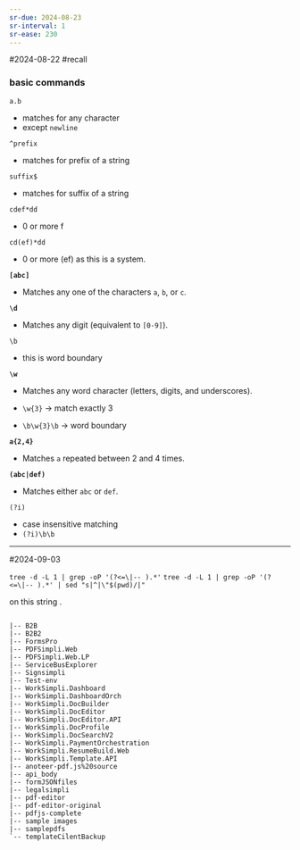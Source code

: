 ```yaml
---
sr-due: 2024-08-23
sr-interval: 1
sr-ease: 230
---
```


#2024-08-22 #recall 

### basic commands 

`a.b`
- matches for any character
- except `newline`

`^prefix`
 - matches for prefix of a string

`suffix$`
- matches for suffix of a string

`cdef*dd`
- 0 or more f

`cd(ef)*dd`
- 0 or more (ef) as this is a system.

**`[abc]`**
  - Matches any one of the characters `a`, `b`, or `c`.

**`\d`**

- Matches any digit (equivalent to `[0-9]`).

`\b`
- this is word boundary 

**`\w`**

- Matches any word character (letters, digits, and underscores).

- `\w{3}` -> match exactly 3
- `\b\w{3}\b` -> word boundary


**`a{2,4}`**

- Matches `a` repeated between 2 and 4 times.


**`(abc|def)`**

- Matches either `abc` or `def`.

`(?i)`

- case insensitive matching
- `(?i)\b\b`

---
#2024-09-03

`tree -d -L 1 | grep -oP '(?<=\|-- ).*'`
``tree -d -L 1 | grep -oP '(?<=\|-- ).*' | sed "s|^|\"$(pwd)/|"``

on this string  .

```sample text 

|-- B2B
|-- B2B2
|-- FormsPro
|-- PDFSimpli.Web
|-- PDFSimpli.Web.LP
|-- ServiceBusExplorer
|-- Signsimpli
|-- Test-env
|-- WorkSimpli.Dashboard
|-- WorkSimpli.DashboardOrch
|-- WorkSimpli.DocBuilder
|-- WorkSimpli.DocEditor
|-- WorkSimpli.DocEditor.API
|-- WorkSimpli.DocProfile
|-- WorkSimpli.DocSearchV2
|-- WorkSimpli.PaymentOrchestration
|-- WorkSimpli.ResumeBuild.Web
|-- WorkSimpli.Template.API
|-- anoteer-pdf.js%20source
|-- api_body
|-- formJSONfiles
|-- legalsimpli
|-- pdf-editor
|-- pdf-editor-original
|-- pdfjs-complete
|-- sample images
|-- samplepdfs
`-- templateCilentBackup



```